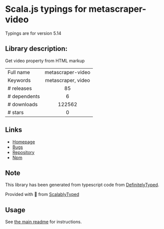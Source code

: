 
# Scala.js typings for metascraper-video

Typings are for version 5.14

## Library description:
Get video property from HTML markup

|                    |                 |
| ------------------ | :-------------: |
| Full name          | metascraper-video |
| Keywords           | metascraper, video |
| # releases         | 85 |
| # dependents       | 6 |
| # downloads        | 122562 |
| # stars            | 0 |

## Links
- [Homepage](https://nicedoc.io/microlinkhq/metascraper/packages/metascraper-video)
- [Bugs](https://github.com/microlinkhq/metascraper/issues)
- [Repository](https://github.com/microlinkhq/metascraper)
- [Npm](https://www.npmjs.com/package/metascraper-video)
    


## Note
This library has been generated from typescript code from [DefinitelyTyped](https://definitelytyped.org).

Provided with :purple_heart: from [ScalablyTyped](https://github.com/oyvindberg/ScalablyTyped)

## Usage
See [the main readme](../../readme.md) for instructions.



